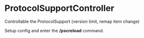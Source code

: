 # ProtocolSupportController
Controllable the ProtocolSupport (version limit, remap item change)

Setup config and enter the **/pscreload** command.
